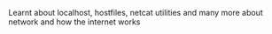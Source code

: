 Learnt about localhost, hostfiles, netcat utilities and many more about network and how the internet works